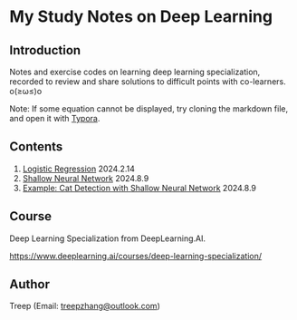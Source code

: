 # My Study Notes on Deep Learning

## Introduction

Notes and exercise codes on learning deep learning specialization, recorded to review and share solutions to difficult points with co-learners. o(≥ω≤)o

Note: If some equation cannot be displayed, try cloning the markdown file, and open it with [Typora](https://typora.io/).

## Contents

1. [Logistic Regression](./1.%20LogisticRegression.md) 2024.2.14
1. [Shallow Neural Network](./2.%20ShallowNeuralNetwork.md) 2024.8.9
1. [Example: Cat Detection with Shallow Neural Network](./3.%20Example%20-%20Cat%20Detection%20with%20Shallow%20Neural%20Network.md) 2024.8.9



## Course

Deep Learning Specialization from DeepLearning.AI.

https://www.deeplearning.ai/courses/deep-learning-specialization/



## Author

Treep (Email: treepzhang@outlook.com)